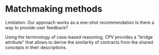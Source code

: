 # Matchmaking methods

<!--
Interoperability based on common data model.
If data follows the model described in the chapter on data preparation, the developed matchmakers can be applied to it.
-->

Limitation: Our approach works as a one-shot recommendation
Is there a way to provide user feedback?

<!--
Formalization of the methods should be provided.
We can start with a definition of the key entities involved in the matchmaking task.
-->

<!-- TODO: Add a diagram showing the technology stack involved in the matchmaker. -->

<!--
Subscription to streams
- Notifications

Push-based recommendations ~ matchmaking subscriptions
- Proactive recommendation: *"A proactive recommender system pushes recommendations to the user when the current situation seems appropriate, without explicit user request."* (<http://pema2011.cs.ucl.ac.uk/papers/pema2011_vico.pdf>)
-->

Using the terminology of case-based reasoning, CPV provides a "bridge attribute" that allows to derive the similarity of contracts from the shared concepts in their descriptions.
